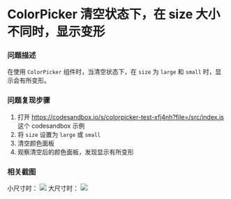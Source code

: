 # ColorPicker 清空状态下，在 size 大小不同时，显示变形

### 问题描述

在使用 `ColorPicker` 组件时，当清空状态下，在 `size` 为 `large` 和 `small` 时，显示会有所变形。

### 问题复现步骤

1. 打开 <https://codesandbox.io/s/colorpicker-test-xfj4nh?file=/src/index.js> 这个 codesandbox 示例
2. 将 `size` 设置为 `large` 或 `small`
3. 清空颜色面板
4. 观察清空后的颜色面板，发现显示有所变形

### 相关截图

小尺寸时：
![](https://github.com/ant-design/ant-design/assets/6016942/a90ae9f1-734f-4d1e-bcec-17563278b370)
大尺寸时：
![](https://github.com/ant-design/ant-design/assets/16590701/f6a8880c-c0cb-480f-a3ac-8b5be699c63b)
